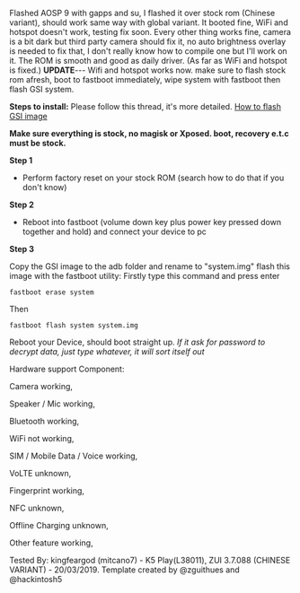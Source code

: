 Flashed AOSP 9 with gapps and su, I flashed it over stock rom (Chinese variant), should work same way with global variant.
It booted fine, WiFi and hotspot doesn't work, testing fix soon. Every other thing works fine, camera is a bit dark but third party camera should fix it, no auto brightness overlay is needed to fix that, I don't really know how to compile one but I'll work on it.
The ROM is smooth and good as daily driver. (As far as WiFi and hotspot is fixed.)
**UPDATE**--- Wifi and hotspot works now. make sure to flash stock rom afresh, boot to fastboot immediately, wipe system with fastboot then flash GSI system.

**Steps to install:**
Please follow this thread, it's more detailed.
[How to flash GSI image](https://www.google.com/amp/s/www.xda-developers.com/flash-generic-system-image-project-treble-device/amp/)

**Make sure everything is stock, no magisk or Xposed. boot, recovery e.t.c must be stock.**

**Step 1**
* Perform factory reset on your stock ROM (search how to do that if you don't know)

**Step 2**
* Reboot into fastboot (volume down key plus power key pressed down together and hold) and connect your device to pc

**Step 3**

Copy the GSI image to the adb folder and rename to "system.img"
flash this image with the fastboot utility:
Firstly type this command and press enter

`fastboot erase system`

Then

`fastboot flash system system.img`

Reboot your Device, should boot straight up. 
_If it ask for password to decrypt data, just type whatever, it will sort itself out_

Hardware support Component:

Camera	                      working,

Speaker / Mic	              working,

Bluetooth	              working,

WiFi	                   not working,

SIM / Mobile Data / Voice     working,

VoLTE	                      unknown,

Fingerprint	              working,

NFC	                      unknown,

Offline Charging	      unknown,

Other feature	              working,



Tested By: kingfeargod (mitcano7) - K5 Play(L38011), ZUI 3.7.088 (CHINESE VARIANT) - 20/03/2019.
Template created by @zguithues and @hackintosh5